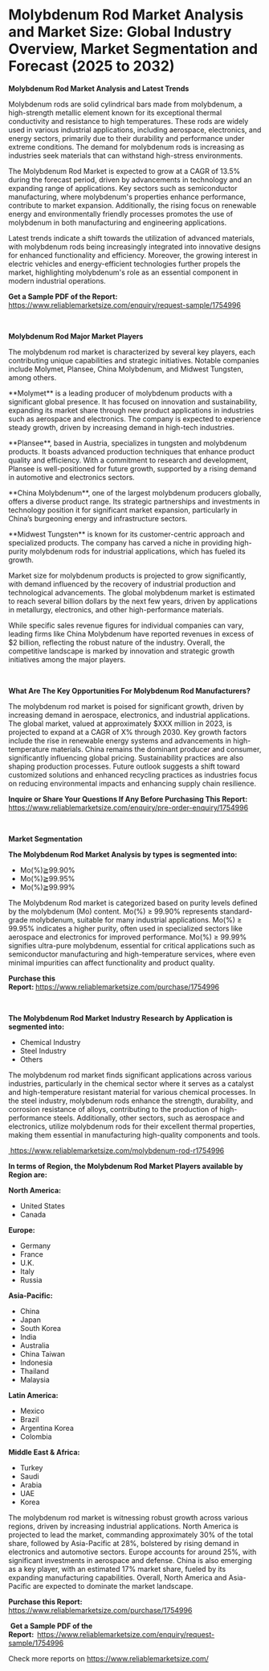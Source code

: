 <p><h1>Molybdenum Rod Market Analysis and Market Size: Global Industry Overview, Market Segmentation and Forecast (2025 to 2032)</h1></p><p><strong>Molybdenum Rod Market Analysis and Latest Trends</strong></p>
<p><p>Molybdenum rods are solid cylindrical bars made from molybdenum, a high-strength metallic element known for its exceptional thermal conductivity and resistance to high temperatures. These rods are widely used in various industrial applications, including aerospace, electronics, and energy sectors, primarily due to their durability and performance under extreme conditions. The demand for molybdenum rods is increasing as industries seek materials that can withstand high-stress environments.</p><p>The Molybdenum Rod Market is expected to grow at a CAGR of 13.5% during the forecast period, driven by advancements in technology and an expanding range of applications. Key sectors such as semiconductor manufacturing, where molybdenum's properties enhance performance, contribute to market expansion. Additionally, the rising focus on renewable energy and environmentally friendly processes promotes the use of molybdenum in both manufacturing and engineering applications. </p><p>Latest trends indicate a shift towards the utilization of advanced materials, with molybdenum rods being increasingly integrated into innovative designs for enhanced functionality and efficiency. Moreover, the growing interest in electric vehicles and energy-efficient technologies further propels the market, highlighting molybdenum's role as an essential component in modern industrial operations.</p></p>
<p><strong>Get a Sample PDF of the Report:&nbsp;</strong> <a href="https://www.reliablemarketsize.com/enquiry/request-sample/1754996?utm_campaign=1929&utm_medium=2&utm_source=Github&utm_content=ia&utm_term=30012025&utm_id=molybdenum-rod">https://www.reliablemarketsize.com/enquiry/request-sample/1754996</a></p>
<p>&nbsp;</p>
<p><strong>Molybdenum Rod Major Market Players</strong></p>
<p><p>The molybdenum rod market is characterized by several key players, each contributing unique capabilities and strategic initiatives. Notable companies include Molymet, Plansee, China Molybdenum, and Midwest Tungsten, among others.</p><p>**Molymet** is a leading producer of molybdenum products with a significant global presence. It has focused on innovation and sustainability, expanding its market share through new product applications in industries such as aerospace and electronics. The company is expected to experience steady growth, driven by increasing demand in high-tech industries.</p><p>**Plansee**, based in Austria, specializes in tungsten and molybdenum products. It boasts advanced production techniques that enhance product quality and efficiency. With a commitment to research and development, Plansee is well-positioned for future growth, supported by a rising demand in automotive and electronics sectors.</p><p>**China Molybdenum**, one of the largest molybdenum producers globally, offers a diverse product range. Its strategic partnerships and investments in technology position it for significant market expansion, particularly in China’s burgeoning energy and infrastructure sectors.</p><p>**Midwest Tungsten** is known for its customer-centric approach and specialized products. The company has carved a niche in providing high-purity molybdenum rods for industrial applications, which has fueled its growth.</p><p>Market size for molybdenum products is projected to grow significantly, with demand influenced by the recovery of industrial production and technological advancements. The global molybdenum market is estimated to reach several billion dollars by the next few years, driven by applications in metallurgy, electronics, and other high-performance materials.</p><p>While specific sales revenue figures for individual companies can vary, leading firms like China Molybdenum have reported revenues in excess of $2 billion, reflecting the robust nature of the industry. Overall, the competitive landscape is marked by innovation and strategic growth initiatives among the major players.</p></p>
<p>&nbsp;</p>
<p><strong>What Are The Key Opportunities For Molybdenum Rod Manufacturers?</strong></p>
<p><p>The molybdenum rod market is poised for significant growth, driven by increasing demand in aerospace, electronics, and industrial applications. The global market, valued at approximately $XXX million in 2023, is projected to expand at a CAGR of X% through 2030. Key growth factors include the rise in renewable energy systems and advancements in high-temperature materials. China remains the dominant producer and consumer, significantly influencing global pricing. Sustainability practices are also shaping production processes. Future outlook suggests a shift toward customized solutions and enhanced recycling practices as industries focus on reducing environmental impacts and enhancing supply chain resilience.</p></p>
<p><strong>Inquire or Share Your Questions If Any Before Purchasing This Report:</strong> <a href="https://www.reliablemarketsize.com/enquiry/pre-order-enquiry/1754996?utm_campaign=1929&utm_medium=2&utm_source=Github&utm_content=ia&utm_term=30012025&utm_id=molybdenum-rod">https://www.reliablemarketsize.com/enquiry/pre-order-enquiry/1754996</a></p>
<p>&nbsp;</p>
<p><strong>Market Segmentation</strong></p>
<p><strong>The Molybdenum Rod Market Analysis by types is segmented into:</strong></p>
<p><ul><li>Mo(%)≧99.90%</li><li>Mo(%)≧99.95%</li><li>Mo(%)≧99.99%</li></ul></p>
<p><p>The Molybdenum Rod market is categorized based on purity levels defined by the molybdenum (Mo) content. Mo(%) ≥ 99.90% represents standard-grade molybdenum, suitable for many industrial applications. Mo(%) ≥ 99.95% indicates a higher purity, often used in specialized sectors like aerospace and electronics for improved performance. Mo(%) ≥ 99.99% signifies ultra-pure molybdenum, essential for critical applications such as semiconductor manufacturing and high-temperature services, where even minimal impurities can affect functionality and product quality.</p></p>
<p><strong>Purchase this Report:&nbsp;</strong><a href="https://www.reliablemarketsize.com/purchase/1754996?utm_campaign=1929&utm_medium=2&utm_source=Github&utm_content=ia&utm_term=30012025&utm_id=molybdenum-rod">https://www.reliablemarketsize.com/purchase/1754996</a></p>
<p>&nbsp;</p>
<p><strong>The Molybdenum Rod Market Industry Research by Application is segmented into:</strong></p>
<p><ul><li>Chemical Industry</li><li>Steel Industry</li><li>Others</li></ul></p>
<p><p>The molybdenum rod market finds significant applications across various industries, particularly in the chemical sector where it serves as a catalyst and high-temperature resistant material for various chemical processes. In the steel industry, molybdenum rods enhance the strength, durability, and corrosion resistance of alloys, contributing to the production of high-performance steels. Additionally, other sectors, such as aerospace and electronics, utilize molybdenum rods for their excellent thermal properties, making them essential in manufacturing high-quality components and tools.</p></p>
<p><a href="https://www.reliablemarketsize.com/molybdenum-rod-r1754996?utm_campaign=1929&utm_medium=2&utm_source=Github&utm_content=ia&utm_term=30012025&utm_id=molybdenum-rod">&nbsp;https://www.reliablemarketsize.com/molybdenum-rod-r1754996</a></p>
<p><strong>In terms of Region, the Molybdenum Rod Market Players available by Region are:</strong></p>
<p>
    <p> <strong> North America: </strong>
        <ul>
            <li>United States</li>
            <li>Canada</li>
        </ul>
        </p> 
    <p> <strong> Europe: </strong>
        <ul>
            <li>Germany</li>
            <li>France</li>
            <li>U.K.</li>
            <li>Italy</li>
            <li>Russia</li>
        </ul>
        </p> 
    <p> <strong> Asia-Pacific: </strong>
        <ul>
            <li>China</li>
            <li>Japan</li>
            <li>South Korea</li>
            <li>India</li>
            <li>Australia</li>
            <li>China Taiwan</li>
            <li>Indonesia</li>
            <li>Thailand</li>
            <li>Malaysia</li>
        </ul>
        </p> 
    <p> <strong> Latin America: </strong>
        <ul>
            <li>Mexico</li>
            <li>Brazil</li>
            <li>Argentina Korea</li>
            <li>Colombia</li>
        </ul>
        </p> 
    <p> <strong> Middle East & Africa: </strong>
        <ul>
            <li>Turkey</li>
            <li>Saudi</li>
            <li>Arabia</li>
            <li>UAE</li>
            <li>Korea</li>
        </ul>
    </p>
    </p>
<p><p>The molybdenum rod market is witnessing robust growth across various regions, driven by increasing industrial applications. North America is projected to lead the market, commanding approximately 30% of the total share, followed by Asia-Pacific at 28%, bolstered by rising demand in electronics and automotive sectors. Europe accounts for around 25%, with significant investments in aerospace and defense. China is also emerging as a key player, with an estimated 17% market share, fueled by its expanding manufacturing capabilities. Overall, North America and Asia-Pacific are expected to dominate the market landscape.</p></p>
<p><strong>Purchase this Report: </strong><a href="https://www.reliablemarketsize.com/purchase/1754996?utm_campaign=1929&utm_medium=2&utm_source=Github&utm_content=ia&utm_term=30012025&utm_id=molybdenum-rod">https://www.reliablemarketsize.com/purchase/1754996</a></p>
<p>&nbsp;<strong>Get a Sample PDF of the Report:&nbsp;&nbsp;</strong><a href="https://www.reliablemarketsize.com/enquiry/request-sample/1754996?utm_campaign=1929&utm_medium=2&utm_source=Github&utm_content=ia&utm_term=30012025&utm_id=molybdenum-rod">https://www.reliablemarketsize.com/enquiry/request-sample/1754996</a></p>
<p><strong></strong></p>
<p>Check more reports on <a href="https://www.reliablemarketsize.com/?utm_campaign=1929&utm_medium=2&utm_source=Github&utm_content=ia&utm_term=30012025&utm_id=molybdenum-rod">https://www.reliablemarketsize.com/</a></p>